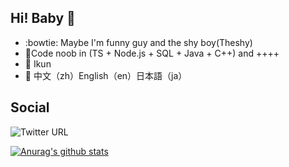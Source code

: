 <!--
**whatqiu/whatqiu** is a ✨ _special_ ✨ repository because its `README.md` (this file) appears on your GitHub profile.

Here are some ideas to get you started:

- 🔭 I’m currently working on ...
- 🌱 I’m currently learning ...
- 👯 I’m looking to collaborate on ...
- 🤔 I’m looking for help with ...
- 💬 Ask me about ...
- 📫 How to reach me: ...
- 😄 Pronouns: ...
- ⚡ Fun fact: ...
-->
## Hi! Baby :crossed_fingers:
- :bowtie:	Maybe I'm funny guy and the shy boy(Theshy)
- :baby_chick:Code noob in (TS + Node.js + SQL + Java + C++) and ++++
- :heartbeat: Ikun
- 💬  中文（zh）English（en）日本語（ja）

## Social

![Twitter URL](https://img.shields.io/twitter/url?style=social&url=https%3A%2F%2Ftwitter.com%2FSingJump_Rap)

[![Anurag's github stats](https://github-readme-stats.vercel.app/api?username=whatqiu&show_icons=true)](https://github.com/anuraghazra/github-readme-stats)

